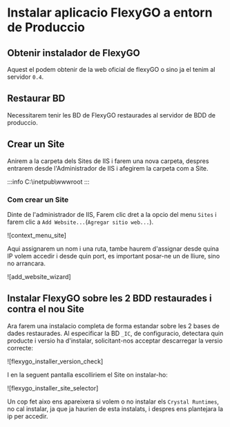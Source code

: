 # Instalar aplicacio FlexyGO a entorn de Produccio

## Obtenir instalador de FlexyGO

Aquest el podem obtenir de la web oficial de flexyGO o sino ja el tenim al servidor `0.4`.

## Restaurar BD

Necessitarem tenir les BD de FlexyGO restaurades al servidor de BDD de produccio.

## Crear un Site

Anirem a la carpeta dels Sites de IIS i farem una nova carpeta, despres entrarem desde l'Administrador de IIS i afegirem la carpeta com a Site.

:::info
C:\inetpub\wwwroot
:::

### Com crear un Site

Dinte de l'administrador de IIS, Farem clic dret a la opcio del menu `Sites` i farem clic a `Add Website...`(`Agregar sitio web...`).

![context_menu_site]

Aqui assignarem un nom i una ruta, tambe haurem d'assignar desde quina IP volem accedir i desde quin port, es important posar-ne un de lliure, sino no arrancara.

![add_website_wizard]

## Instalar FlexyGO sobre les 2 BDD restaurades i contra el nou Site

Ara farem una instalacio completa de forma estandar sobre les 2 bases de dades restaurades. Al especificar la BD `_IC`, de configuracio, detectara quin producte i versio ha d'instalar, solicitant-nos acceptar descarregar la versio correcte:

![flexygo_installer_version_check]

I en la seguent pantalla escolliriem el Site on instalar-ho:

![flexygo_installer_site_selector]

Un cop fet aixo ens apareixera si volem o no instalar els `Crystal Runtimes`, no cal instalar, ja que ja haurien de esta instalats, i despres ens plantejara la ip per accedir.
